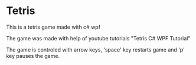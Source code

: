 # Tetris
This is a tetris game made with c# wpf

The game was made with help of youtube tutorials "Tetris C# WPF Tutorial"

The game is controled with arrow keys, 'space' key restarts game and 'p' key pauses the game.
